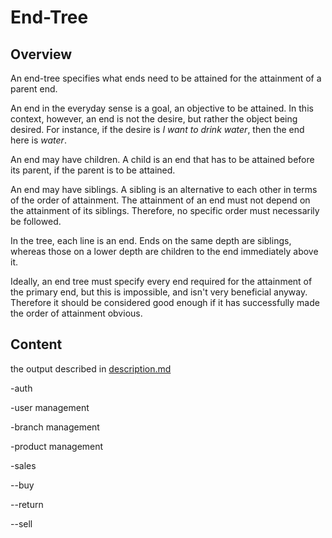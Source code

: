 # End-Tree
## Overview
An end-tree specifies what ends need to be attained for the attainment of a parent end.

An end in the everyday sense is a goal, an objective to be attained. In this context, however, an end is not the desire, but rather the object being desired. For instance, if the desire is _I want to drink water_, then the end here is _water_.

An end may have children. A child is an end that has to be attained before its parent, if the parent is to be attained.

An end may have siblings. A sibling is an alternative to each other in terms of the order of attainment. The attainment of an end must not depend on the attainment of its siblings. Therefore, no specific order must necessarily be followed.

In the tree, each line is an end. Ends on the same depth are siblings, whereas those on a lower depth are children to the end immediately above it.

Ideally, an end tree must specify every end required for the attainment of the primary end, but this is impossible, and isn't very beneficial anyway. Therefore it should be considered good enough if it has successfully made the order of attainment obvious.

## Content
the output described in [description.md](description.md)

-auth

-user management

-branch management

-product management

-sales

--buy

--return

--sell
